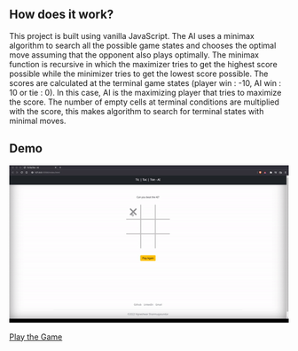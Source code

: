 ##  How does it work? 

This project is built using vanilla JavaScript. The AI uses a minimax algorithm to search all the possible game states and chooses the optimal move assuming that the opponent also plays optimally. The minimax function is recursive in which the maximizer tries to get the highest score possible while the minimizer tries to get the lowest score possible. The scores are calculated at the terminal game states (player win : -10, AI win : 10 or tie : 0). In this case, AI is the maximizing player that tries to maximize the score. The number of empty cells at terminal conditions are multiplied with the score, this makes algorithm to search for terminal states with minimal moves.

## Demo
<p align="center">
  <img src="/static/demo.gif" alt="animated" />
</p>

[Play the Game](https://iamvigneshwars.github.io/tic-tac-toe-ai/)